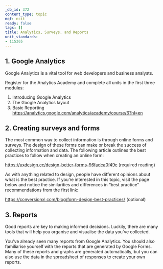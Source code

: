 ```yaml
---
_db_id: 372
content_type: topic
nqf: ncit
ready: false
tags: []
title: Analytics, Surveys, and Reports
unit_standards:
- 115365
---
```


## 1. Google Analytics

Google Analytics is a vital tool for web developers and business analysts. 

Register for the Analytics Academy and complete all units in the first three modules:

1. Introducing Google Analytics
2. The Google Analytics layout
3. Basic Reporting
https://analytics.google.com/analytics/academy/course/6?hl=en

## 2. Creating surveys and forms

The most common way to collect information is through online forms and surveys. The design of these forms can make or break the success of collecting information and data. The following article outlines the best practices to follow when creating an online form:

https://uxdesign.cc/design-better-forms-96fadca0f49c (required reading)

As with anything related to design, people have different opinions about what is the best practice. If you’re interested in this topic, visit the page below and notice the similarities and differences in “best practice” recommendations from the first link:

https://conversionxl.com/blog/form-design-best-practices/ (optional)

## 3. Reports
Good reports are key to making informed decisions. Luckily, there are many tools that will help you organise and visualise the data you've collected.

You've already seen many reports from Google Analytics. You should also familiarise yourself with the reports that are generated by Google Forms. Many of these reports and graphs are generated automatically, but you can also use the data in the spreadsheet of responses to create your own reports.
